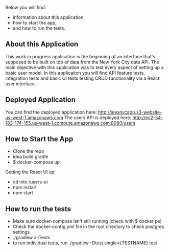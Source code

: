 Below you will find:
- information about this application,
- how to start the app,
- and how to run the tests.

## About this Application

This work in progress application is the beginning of an interface that's supposed to be built on top of data from the New York City data API.
The main objective with this application was to test every aspect of setting up a basic user model.  In this applicaiton you will find API feature tests, integration tests and basic UI tests testing CRUD functionality via a React user interface.

## Deployed Application

You can find the deployed application here: http://alexnycapp.s3-website-us-west-1.amazonaws.com
The users API is deployed here: http://ec2-54-183-174-155.us-west-1.compute.amazonaws.com:8080/users

## How to Start the App

- Clone the repo
- idea build.gradle
- $ docker-compose up

Getting the React UI up:
- cd into /users-ui
- npm install
- npm start

## How to run the tests
- Make sure docker-compose isn't still running (check with $ docker ps)
- Check the docker-config.yml file in the root directory to check postgres settings
- ./gradlew allTests
- to run individual tests, run ./gradlew -Dtest.single={TESTNAME} test
